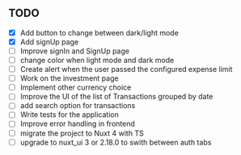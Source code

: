 ## TODO

- [x] Add button to change between dark/light mode
- [x] Add signUp page
- [ ] Improve signIn and SignUp page
- [ ] change color when light mode and dark mode
- [ ] Create alert when the user passed the configured expense limit
- [ ] Work on the investment page
- [ ] Implement other currency choice
- [ ] Improve the UI of the list of Transactions grouped by date
- [ ] add search option for transactions
- [ ] Write tests for the application
- [ ] Improve error handling in frontend
- [ ] migrate the project to Nuxt 4 with TS
- [ ] upgrade to nuxt_ui 3 or 2.18.0 to swith between auth tabs
